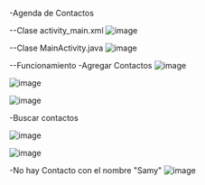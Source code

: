 -Agenda de Contactos

--Clase activity_main.xml
![image](https://github.com/1-GabyiO/MyApplication_Agenda/assets/106556297/0f93625d-0641-49a9-a7b9-9980ad469824)

--Clase MainActivity.java
![image](https://github.com/1-GabyiO/MyApplication_Agenda/assets/106556297/387d6be1-4902-4c7b-8f24-939394b819f6)

--Funcionamiento
-Agregar Contactos
![image](https://github.com/1-GabyiO/MyApplication_Agenda/assets/106556297/6e7f71bd-9bec-4fd4-9ef7-a6d5d4404020)

![image](https://github.com/1-GabyiO/MyApplication_Agenda/assets/106556297/1570d138-f702-48ca-b6c7-9761bdbcda8d)

![image](https://github.com/1-GabyiO/MyApplication_Agenda/assets/106556297/2feeeb50-a597-43d1-8fad-3d9796b30bec)

-Buscar contactos

![image](https://github.com/1-GabyiO/MyApplication_Agenda/assets/106556297/b60b12ee-f70f-4cf5-825d-c9ef329b32df)

![image](https://github.com/1-GabyiO/MyApplication_Agenda/assets/106556297/ac206ff9-bed1-45e1-8682-2e0ec31071e3)

-No hay Contacto con el nombre "Samy"
![image](https://github.com/1-GabyiO/MyApplication_Agenda/assets/106556297/fd6e96dd-7730-48b7-a6c1-b4254963ac87)





